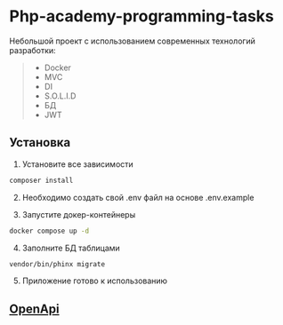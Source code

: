 Php-academy-programming-tasks
=======

Небольшой проект с использованием современных технологий разработки:
> - Docker
> - MVC
> - DI
> - S.O.L.I.D
> - БД
> - JWT

Установка
------------

1. Установите все зависимости

```bash
composer install
```

2. Необходимо создать свой .env файл на основе .env.example

3. Запустите докер-контейнеры

```bash
docker compose up -d
```

4. Заполните БД таблицами

```bash
vendor/bin/phinx migrate
```
5. Приложение готово к использованию

[OpenApi](openapi.yaml)
------------
